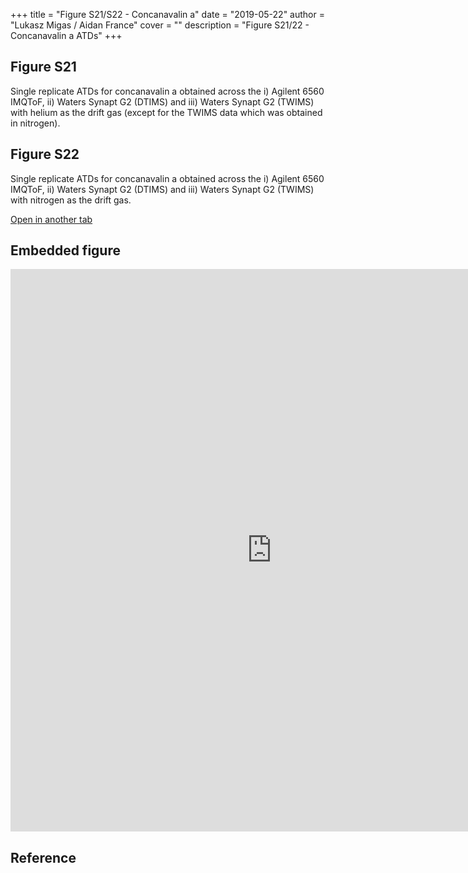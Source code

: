 +++
title = "Figure S21/S22 - Concanavalin a"
date = "2019-05-22"
author = "Lukasz Migas / Aidan France"
cover = ""
description = "Figure S21/22 - Concanavalin a ATDs"
+++

## Figure S21

Single replicate ATDs for concanavalin a obtained across the i) Agilent 6560 IMQToF, ii) Waters Synapt G2 (DTIMS) and iii) Waters Synapt G2 (TWIMS) with helium as the drift gas (except for the TWIMS data which was obtained in nitrogen).

## Figure S22

Single replicate ATDs for concanavalin a obtained across the i) Agilent 6560 IMQToF, ii) Waters Synapt G2 (DTIMS) and iii) Waters Synapt G2 (TWIMS) with nitrogen as the drift gas. 
 

[Open in another tab](https://france-ccs-2019.netlify.com/assets/CONA_S21&S22.html)

## Embedded figure

<iframe
    width="835"
    frameborder="0"
    height="900"
    src="https://france-ccs-2019.netlify.com/assets/CONA_S21&S22.html"
    style="background: #FFFFFF;"
></iframe>

## Reference
